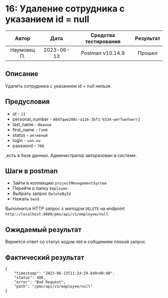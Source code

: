 # 16: Удаление сотрудника с указанием id = null

|    Автор    |    Дата    | Средства тестирования | Результат |
|:-----------:|:----------:|:---------------------:|:---------:|
| Наумовец П. | 2023-06-13 |   Postman v10.14.9    |  Прошел   |

## Описание

Удалить сотрудника с указанием id = null нельзя.

## Предусловия

* id - `11`
* personal_number - `084fqwe208c-a116-3bf1-9334-werfwefwerr2`
* last_name - `Иванов`
* first_name - `Глеб`
* status - `активный`
* login - `van.ov`
* password - `700`

,есть в базе данных. Администратор авторизован в системе.

## Шаги в postman

* Зайти в коллекцию `projectMenegementSystem`
* Перейти в папку `Employee`
* Выбрать запрос `DeleteById`
* Нажать `Send`

Выполнится HTTP запрос с методом `DELETE` на endpoint `http://localhost:8080/pms/api/v1/employee/null`.

## Ожидаемый результат

Вернется ответ со статус кодом `400` и собщением плохой запрос.

## Фактический результат

```
{
    "timestamp": "2023-06-13T11:24:29.849+00:00",
    "status": 400,
    "error": "Bad Request",
    "path": "/pms/api/v1/employee/null"
}
```
